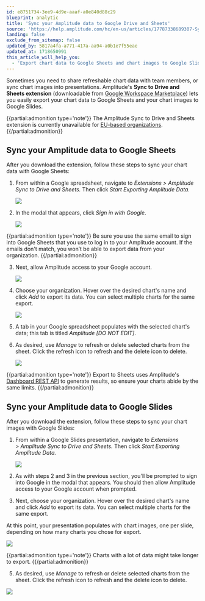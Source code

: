 ```yaml
---
id: e8751734-3ee9-4d9e-aaaf-a0e840d88c29
blueprint: analytic
title: 'Sync your Amplitude data to Google Drive and Sheets'
source: 'https://help.amplitude.com/hc/en-us/articles/17787338689307-Sync-your-Amplitude-data-to-Google-Drive-and-Sheets'
landing: false
exclude_from_sitemap: false
updated_by: 5817a4fa-a771-417a-aa94-a0b1e7f55eae
updated_at: 1718650991
this_article_will_help_you:
  - 'Export chart data to Google Sheets and chart images to Google Slides'
---
```

Sometimes you need to share refreshable chart data with team members, or sync chart images into presentations. Amplitude's **Sync to Drive and Sheets extension** (downloadable from [Google Workspace Marketplace](https://workspace.google.com/marketplace/app/amplitude_sync_to_drive_and_sheets/998012258772)) lets you easily export your chart data to Google Sheets and your chart images to Google Slides. 

{{partial:admonition type='note'}}
The Amplitude Sync to Drive and Sheets extension is currently unavailable for [EU-based organizations](https://analytics.eu.amplitude.com/yourorganization/).
{{/partial:admonition}}

## Sync your Amplitude data to Google Sheets

After you download the extension, follow these steps to sync your chart data with Google Sheets:

1. From within a Google spreadsheet, navigate to *Extensions >* *Amplitude Sync to Drive and Sheets.* Then click *Start Exporting Amplitude Data.*

	![](/docs/output/img/analytics/17785851254939.png)

2. In the modal that appears, click *Sign in with Google*.

	![](/docs/output/img/analytics/17785851995035.png)

  {{partial:admonition type='note'}}
Be sure you use the same email to sign into Google Sheets that you use to log in to your Amplitude account. If the emails don't match, you won’t be able to export data from your organization.
  {{/partial:admonition}}

3. Next, allow Amplitude access to your Google account.

	![](/docs/output/img/analytics/17785883327771)

4. Choose your organization. Hover over the desired chart's name and click *Add* to export its data. You can select multiple charts for the same export.

	![](/docs/output/img/analytics/17785922947611)

5. A tab in your Google spreadsheet populates with the selected chart's data; this tab is titled *Amplitude [DO NOT EDIT]*.
6. As desired, use *Manage* to refresh or delete selected charts from the sheet. Click the refresh icon to refresh and the delete icon to delete.

	![](/docs/output/img/analytics/17787044724891)

{{partial:admonition type='note'}}
Export to Sheets uses Amplitude's [Dashboard REST API](/docs/apis/analytics/dashboard-rest) to generate results, so ensure your charts abide by the same limits.
{{/partial:admonition}}

## Sync your Amplitude data to Google Slides

After you download the extension, follow these steps to sync your chart images with Google Slides:

1. From within a Google Slides presentation, navigate to *Extensions >* *Amplitude Sync to Drive and Sheets.* Then click *Start Exporting Amplitude Data.*

	![](/docs/output/img/analytics/17786253763099)

2. As with steps 2 and 3 in the previous section, you'll be prompted to sign into Google in the modal that appears. You should then allow Amplitude access to your Google account when prompted.
3. Next, choose your organization. Hover over the desired chart's name and click *Add* to export its data. You can select multiple charts for the same export.

At this point, your presentation populates with chart images, one per slide, depending on how many charts you chose for export.

![](/docs/output/img/analytics/17786281483803)

{{partial:admonition type='note'}}
Charts with a lot of data might take longer to export.
{{/partial:admonition}}

5. As desired, use *Manage* to refresh or delete selected charts from the sheet. Click the refresh icon to refresh and the delete icon to delete.

![](/docs/output/img/analytics/17787100775195)